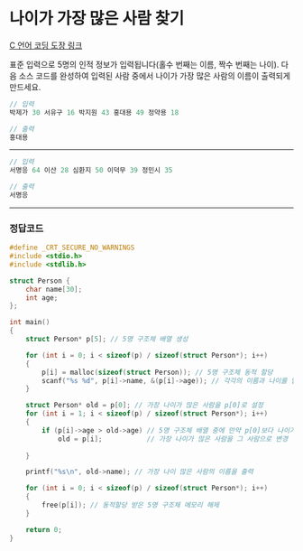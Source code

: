 # 나이가 가장 많은 사람 찾기

[C 언어 코딩 도장 링크](https://dojang.io/mod/quiz/review.php?attempt=878808&cmid=452)

표준 입력으로 5명의 인적 정보가 입력됩니다(홀수 번째는 이름, 짝수 번째는 나이). 다음 소스 코드를 완성하여 입력된 사람 중에서 나이가 가장 많은 사람의 이름이 출력되게 만드세요.

```c
// 입력
박제가 30 서유구 16 박지원 43 홍대용 49 정약용 18
```

```c
// 출력
홍대용
```

---

```c
// 입력
서명응 64 이산 28 심환지 50 이덕무 39 정민시 35
```

```c
// 출력
서명응
```

---

### 정답코드

```C
#define _CRT_SECURE_NO_WARNINGS
#include <stdio.h>
#include <stdlib.h>

struct Person {
    char name[30];
    int age;
};

int main()
{
    struct Person* p[5]; // 5명 구조체 배열 생성

    for (int i = 0; i < sizeof(p) / sizeof(struct Person*); i++)
    {
        p[i] = malloc(sizeof(struct Person)); // 5명 구조체 동적 할당
        scanf("%s %d", p[i]->name, &(p[i]->age)); // 각각의 이름과 나이를 입력받음
    }

    struct Person* old = p[0]; // 가장 나이가 많은 사람을 p[0]로 설정
    for (int i = 1; i < sizeof(p) / sizeof(struct Person*); i++)
    {
        if (p[i]->age > old->age) // 5명 구조체 배열 중에 만약 p[0]보다 나이가 많은 사람이 있다면
            old = p[i];           // 가장 나이가 많은 사람을 그 사람으로 변경
                                  
    }

    printf("%s\n", old->name); // 가장 나이 많은 사람의 이름을 출력

    for (int i = 0; i < sizeof(p) / sizeof(struct Person*); i++)
    {
        free(p[i]); // 동적할당 받은 5명 구조체 메모리 해제
    }

    return 0;
}
```

